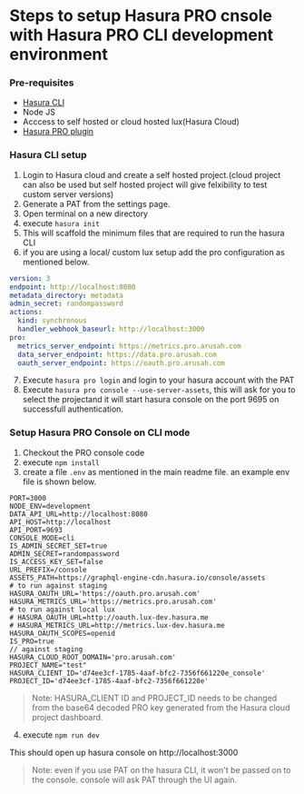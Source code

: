 # Steps to setup Hasura PRO cnsole with Hasura PRO CLI development environment

### Pre-requisites

- [Hasura CLI](https://hasura.io/docs/latest/graphql/core/hasura-cli/install-hasura-cli.html)
- Node JS
- Acccess to self hosted or cloud hosted lux(Hasura Cloud)
- [Hasura PRO plugin](https://hasura.io/docs/latest/graphql/cloud/hasurapro-cli/index.html)

### Hasura CLI setup

1. Login to Hasura cloud and create a self hosted project.(cloud project can also be used but self hosted project will give felxibility to test custom server versions)
2. Generate a PAT from the settings page.
3. Open terminal on a new directory
4. execute `hasura init`
5. This will scaffold the minimum files that are required to run the hasura CLI
6. if you are using a local/ custom lux setup add the pro configuration as mentioned below.

```yaml
version: 3
endpoint: http://localhost:8080
metadata_directory: metadata
admin_secret: randompassword
actions:
  kind: synchronous
  handler_webhook_baseurl: http://localhost:3000
pro:
  metrics_server_endpoint: https://metrics.pro.arusah.com
  data_server_endpoint: https://data.pro.arusah.com
  oauth_server_endpoint: https://oauth.pro.arusah.com
```

7. Execute `hasura pro login` and login to your hasura account with the PAT
8. Execute `hasura pro console --use-server-assets`, this will ask for you to select the projectand it will start hasura console on the port 9695 on successfull authentication.

### Setup Hasura PRO Console on CLI mode

1. Checkout the PRO console code
2. execute `npm install`
3. create a file `.env` as mentioned in the main readme file. an example env file is shown below.

```
PORT=3000
NODE_ENV=development
DATA_API_URL=http://localhost:8080
API_HOST=http://localhost
API_PORT=9693
CONSOLE_MODE=cli
IS_ADMIN_SECRET_SET=true
ADMIN_SECRET=randompassword
IS_ACCESS_KEY_SET=false
URL_PREFIX=/console
ASSETS_PATH=https://graphql-engine-cdn.hasura.io/console/assets
# to run against staging
HASURA_OAUTH_URL='https://oauth.pro.arusah.com'
HASURA_METRICS_URL='https://metrics.pro.arusah.com'
# to run against local lux
# HASURA_OAUTH_URL=http://oauth.lux-dev.hasura.me
# HASURA_METRICS_URL=http://metrics.lux-dev.hasura.me
HASURA_OAUTH_SCOPES=openid
IS_PRO=true
// against staging
HASURA_CLOUD_ROOT_DOMAIN='pro.arusah.com'
PROJECT_NAME="test"
HASURA_CLIENT_ID='d74ee3cf-1785-4aaf-bfc2-7356f661220e_console'
PROJECT_ID='d74ee3cf-1785-4aaf-bfc2-7356f661220e'
```

> Note: HASURA_CLIENT ID and PROJECT_ID needs to be changed from the base64 decoded PRO key generated from the Hasura cloud project dashboard.

4. execute `npm run dev`

This should open up hasura console on http://localhost:3000

> Note: even if you use PAT on the hasura CLI, it won't be passed on to the console. console will ask PAT through the UI again.
